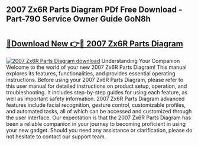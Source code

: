 ## 2007 Zx6R Parts Diagram PDf Free Download - Part-79O Service Owner Guide GoN8h

# <h2><a href="http://dfuehyr.blite.top/?on=2007+Zx6R+Parts+Diagram">🔗Download New 👉🔴 2007 Zx6R Parts Diagram</a></h2>

[![2007 Zx6R Parts Diagram download](https://i.imgur.com/lujVjoI.png)](http://dfuehyr.blite.top/?on=2007+Zx6R+Parts+Diagram)
Understanding Your Companion Welcome to the world of your new 2007 Zx6R Parts Diagram! This manual explores its features, functionalities, and provides essential operating instructions. Before using your 2007 Zx6R Parts Diagram, please refer to this user manual for detailed instructions on product setup, operation, and troubleshooting. It includes step-by-step guides for using each feature, as well as important safety information. 2007 Zx6R Parts Diagram advanced features include facial recognition, gesture control, customizable profiles, and automated tasks, all of which can be accessed and customized through the user interface. Our expectation is that the 2007 Zx6R Parts Diagram has been a reliable companion in your journey to becoming proficient in using your new gadget. Should you need any assistance or clarification, please do not hesitate to contact our support team.
